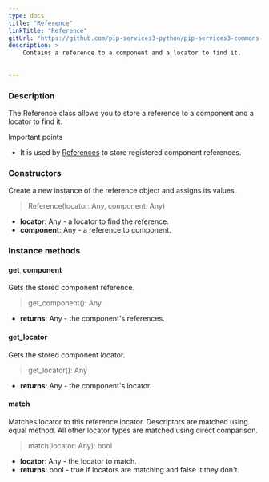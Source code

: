 ```yaml
---
type: docs
title: "Reference"
linkTitle: "Reference"
gitUrl: "https://github.com/pip-services3-python/pip-services3-commons-python"
description: >
    Contains a reference to a component and a locator to find it.
    
 
---
```


### Description

The Reference class allows you to store a reference to a component and a locator to find it.

Important points

- It is used by [References](../references) to store registered component references.

### Constructors
Create a new instance of the reference object and assigns its values.

> Reference(locator: Any, component: Any)

- **locator**: Any - a locator to find the reference. 
- **component**: Any - a reference to component.

###  Instance methods

#### get_component
Gets the stored component reference.    

> get_component(): Any

- **returns**: Any - the component's references.


#### get_locator
Gets the stored component locator. 

> get_locator(): Any

- **returns**: Any - the component's locator.

#### match
Matches locator to this reference locator.
Descriptors are matched using equal method.
All other locator types are matched using direct comparison.

> match(locator: Any): bool

- **locator**: Any - the locator to match. 
- **returns**: bool - true if locators are matching and false it they don't.

